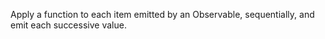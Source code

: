 Apply a function to each item emitted by an Observable, sequentially, and emit
each successive value.

